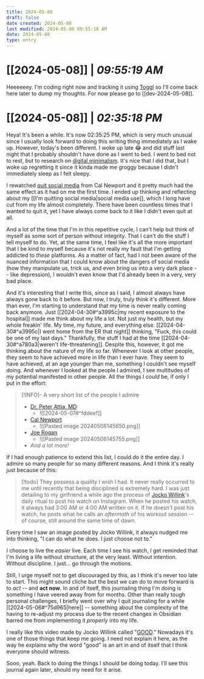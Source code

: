 ```yaml
---
title: 2024-05-08
draft: false
date created: 2024-05-08
last modified: 2024-05-08 09:55:18 AM
date: 2024-05-08
type: entry
---
```


# **[[2024-05-08]]** | *09:55:19 AM*

Heeeeeey. I'm coding right now and tracking it using [Toggl](https://toggl.com/) so I'll come back here later to dump my thoughts. For now please go to [[dev-2024-05-08]].

# **[[2024-05-08]]** | *02:35:18 PM*

Heya! It's been a while. It's now 02:35:25 PM, which is very much unusual since I usually look forward to doing this writing thing immediately as I wake up. However, today's been different. I woke up late 😂 and did stuff last night that I probably shouldn't have done as I went to bed. I went to bed not to rest, but to research on [digital minimalism](https://calnewport.com/on-digital-minimalism/). It's nice that I did that, but I woke up regretting it since it kinda made me groggy because I didn't immediately sleep as I felt sleepy.

I rewatched [quit social media](https://www.youtube.com/watch?v=3E7hkPZ-HTk&pp=ygUeY2FsIG5ld3BvcnQgcXVpdCBzb2NpYWwgbWVkaWFc) from Cal Newport and it pretty much had the same effect as it had on me the first time. I ended up thinking and reflecting about my [[I'm quitting social media|social media use]], which I long have cut from my life almost completely. There have been countless times that I wanted to quit it, yet I have always come back to it like I didn't even quit at all.

And a lot of the time that I'm in this repetitive cycle, I can't help but think of myself as some sort of person without integrity. That I can't do the stuff I tell myself to do. Yet, at the same time, I feel like it's all the more important that I be kind to myself because it's not really my fault that I'm getting addicted to *these* platforms. As a matter of fact, had I not been aware of the nuanced information that I could know about the dangers of social media (how they manipulate us, trick us, and even bring us into a very dark place -- like depression), I wouldn't even know that I'd already been in a very, very bad place.

And it's interesting that I write this, since as I said, I almost always have always gone back to it before. But now, I truly, truly think it's different. More than ever, I'm starting to understand that my time is never really coming back anymore. Just [[2024-04-30#^a3995c|my recent exposure to the hospital]] made me think about my life a lot. Not just my health, but my whole freakin' life. My time, my future, and everything else. [[2024-04-30#^a3995c|I went home from the ER that night]] thinking, "Fuck, this could be one of my last days." Thankfully, the stuff I had at the time [[2024-04-30#^a780a3|weren't life-threatening]]. Despite this, however, it got me thinking about the nature of my life so far. Whenever I look at other people, they seem to have achieved more in life than I ever have. They seem to have achieved, at an age younger than me, something I couldn't see myself doing. And whenever I looked at the people I admired, I see multitudes of my potential manifested in other people. All the things I *could* be, if only I put in the effort:

>[!INFO]- A very short list of the people I admire
>- [Dr. Peter Attia, MD](https://peterattiamd.com/):
>	-  ![[2024-05-07#^fddeef]]
>- [Cal Newport](https://calnewport.com/writing/)
>	- ![[Pasted image 20240508145650.png]]
>- [Joe Rogan](https://www.joerogan.com/)
>	- ![[Pasted image 20240508145755.png]]
>- *And a lot more!*

If I had enough patience to extend this list, I could do it the entire day. I admire so many people for so many different reasons. And I think it's really just because of this:

>[!todo] They possess a quality I wish I had.
>It never really occurred to me until recently that being disciplined is extremely hard. I was just detailing to my girlfriend a while ago the process of [Jocko Willink](https://jocko.com/)'s daily ritual to post his watch on Instagram. When he posted his watch, it always had 3:00 AM or 4:00 AM written on it. If he doesn't post his watch, he posts what he calls an *aftermath* of his workout session -- of course, still around the same time of dawn.

Every time I saw an image posted by Jocko Willink, it always nudged me into thinking, "I can do what he does. I just choose not to."

I choose to live the *easier* live. Each time I see his watch, I get reminded that I'm living a life without structure, at the very least. Without intention. Without discipline. I just... go through the motions.

Still, I urge myself not to get discouraged by this, as I think it's never too late to start. This might sound cliche but the best we can do to move forward is to *act* -- and **act now**. In and of itself, this journaling thing I'm doing is something I have veered away from for months. Other than really tough personal challenges, I briefly went over why I quit journaling for a while [[2024-05-06#^75d965|here]] -- something about the complexity of the having to re-adjust my process due to the recent changes in Obsidian barred me from implementing it *properly* into my life.

I really like this video made by Jocko Willink called "[GOOD](https://www.youtube.com/watch?v=IdTMDpizis8)." Nowadays it's one of those things that keep me going. I need not explain it here, as the way he explains why the word "good" is an art in and of itself that I think everyone should witness.

Sooo, yeah. Back to doing the things I should be doing today. I'll see this journal again later, should my need for it arise.

